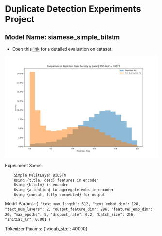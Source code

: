 # Duplicate Detection Experiments Project
 ## Model Name: siamese_simple_bilstm

 * Open this [link](logs/siamese_simple_bilstm_general_auc_per_cat.html) for a detailed evaluation on dataset. 

 ![Prob Density Comparison](logs/siamese_simple_bilstm_general_prob_density_by_label.jpg) 

 Experiment Specs: 

		Simple MulitLayer BiLSTM
		Using {title, desc} features in encoder
		Using {bilstm} in encoder
		Using {attention} to aggregate embs in encoder
		Using {concat, fully-connected} for output

 Model Params: `{
  "text_max_length": 512,
  "text_embed_dim": 128,
  "text_num_layers": 2,
  "output_feature_dim": 296,
  "features_emb_dim": 20,
  "max_epochs": 5,
  "dropout_rate": 0.2,
  "batch_size": 256,
  "initial_lr": 0.001
}`

 Tokenizer Params: {'vocab_size': 40000}

